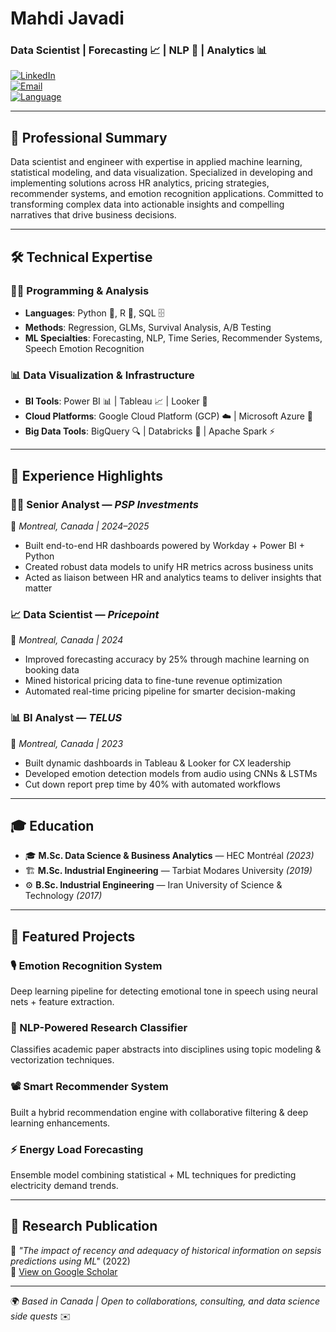 # Mahdi Javadi  
### Data Scientist | Forecasting 📈 | NLP 🧠 | Analytics 📊

[![LinkedIn](https://img.shields.io/badge/LinkedIn-Connect-blue)](https://linkedin.com/in/m-javadi)  
[![Email](https://img.shields.io/badge/Email-Contact-red)](mailto:themahdijavadi@gmail.com)  
[![Language](https://img.shields.io/badge/Languages-English%20%7C%20French%20%7C%20Persian%20%7C%20Azerbaijani-green)]()

---

## 💼 Professional Summary  
Data scientist and engineer with expertise in applied machine learning, statistical modeling, and data visualization. Specialized in developing and implementing solutions across HR analytics, pricing strategies, recommender systems, and emotion recognition applications. Committed to transforming complex data into actionable insights and compelling narratives that drive business decisions.

---

## 🛠️ Technical Expertise

### 👨‍💻 Programming & Analysis
- **Languages**: Python 🐍, R 📘, SQL 🗄️  
- **Methods**: Regression, GLMs, Survival Analysis, A/B Testing  
- **ML Specialties**: Forecasting, NLP, Time Series, Recommender Systems, Speech Emotion Recognition  

### 📊 Data Visualization & Infrastructure
- **BI Tools**: Power BI 📊 | Tableau 📈 | Looker 🧮  
- **Cloud Platforms**: Google Cloud Platform (GCP) ☁️ | Microsoft Azure 🚀  
- **Big Data Tools**: BigQuery 🔍 | Databricks 🧱 | Apache Spark ⚡

---

## 💼 Experience Highlights

### 👨‍💼 Senior Analyst — *PSP Investments*  
📍 *Montreal, Canada | 2024–2025*  
- Built end-to-end HR dashboards powered by Workday + Power BI + Python  
- Created robust data models to unify HR metrics across business units  
- Acted as liaison between HR and analytics teams to deliver insights that matter  

### 📈 Data Scientist — *Pricepoint*  
📍 *Montreal, Canada | 2024*  
- Improved forecasting accuracy by 25% through machine learning on booking data  
- Mined historical pricing data to fine-tune revenue optimization  
- Automated real-time pricing pipeline for smarter decision-making  

### 📊 BI Analyst — *TELUS*  
📍 *Montreal, Canada | 2023*  
- Built dynamic dashboards in Tableau & Looker for CX leadership  
- Developed emotion detection models from audio using CNNs & LSTMs  
- Cut down report prep time by 40% with automated workflows  

---

## 🎓 Education  

- 🎓 **M.Sc. Data Science & Business Analytics** — HEC Montréal *(2023)*  
- 🏗️ **M.Sc. Industrial Engineering** — Tarbiat Modares University *(2019)*  
- ⚙️ **B.Sc. Industrial Engineering** — Iran University of Science & Technology *(2017)*  

---

## 🚀 Featured Projects

### 🎙️ Emotion Recognition System  
Deep learning pipeline for detecting emotional tone in speech using neural nets + feature extraction.

### 🧾 NLP-Powered Research Classifier  
Classifies academic paper abstracts into disciplines using topic modeling & vectorization techniques.

### 📽️ Smart Recommender System  
Built a hybrid recommendation engine with collaborative filtering & deep learning enhancements.

### ⚡ Energy Load Forecasting  
Ensemble model combining statistical + ML techniques for predicting electricity demand trends.

---

## 🧠 Research Publication  

📄 *"The impact of recency and adequacy of historical information on sepsis predictions using ML"* (2022)  
🔗 [View on Google Scholar](https://scholar.google.com/citations?user=GtI11zYAAAAJ&hl=en)

---

🌍 *Based in Canada | Open to collaborations, consulting, and data science side quests* ✉️
